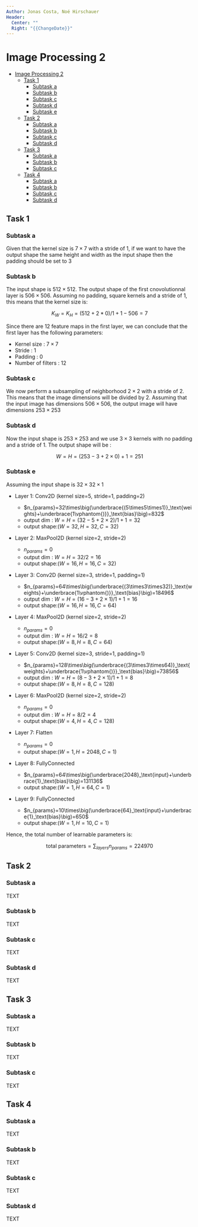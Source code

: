 ```yaml
---
Author: Jonas Costa, Noé Hirschauer
Header:
  Center: ""
  Right: "{{ChangeDate}}"
---
```


# Image Processing 2

- [Image Processing 2](#image-processing-2)
  - [Task 1](#task-1)
    - [Subtask a](#subtask-a)
    - [Subtask b](#subtask-b)
    - [Subtask c](#subtask-c)
    - [Subtask d](#subtask-d)
    - [Subtask e](#subtask-e)
  - [Task 2](#task-2)
    - [Subtask a](#subtask-a-1)
    - [Subtask b](#subtask-b-1)
    - [Subtask c](#subtask-c-1)
    - [Subtask d](#subtask-d-1)
  - [Task 3](#task-3)
    - [Subtask a](#subtask-a-2)
    - [Subtask b](#subtask-b-2)
    - [Subtask c](#subtask-c-2)
  - [Task 4](#task-4)
    - [Subtask a](#subtask-a-3)
    - [Subtask b](#subtask-b-3)
    - [Subtask c](#subtask-c-3)
    - [Subtask d](#subtask-d-2)


## Task 1

### Subtask a

Given that the kernel size is $7\times7$ with a stride of 1, if we want to have the output shape the same height and width as the input shape then the padding should be set to $3$

### Subtask b

The input shape is $512\times512$. The output shape of the first cnovolutionnal layer is $506\times506$. Assuming no padding, square kernels and a stride of 1, this means that the kernel size is:

$$K_W=K_H=(512+2*0)/1+1-506=7$$

Since there are 12 feature maps in the first layer, we can conclude that the first layer has the following parameters:

- Kernel size : $7\times7$
- Stride : $1$
- Padding : $0$
- Number of filters : $12$

### Subtask c

We now perform a subsampling of neighborhood $2\times2$ with a stride of 2. This means that the image dimensions will be divided by 2. Assuming that the input image has dimensions $506\times506$, the output image will have dimensions $253\times253$

### Subtask d

Now the input shape is $253\times253$ and we use $3\times3$ kernels with no padding and a stride of 1. The output shape will be :

$$W=H = (253-3+2\times0)+1=251$$

### Subtask e

Assuming the input shape is $32\times 32\times 1$

- Layer 1: Conv2D (kernel size=5, stride=1, padding=2)
  - $n_{params}=32\times\big(\underbrace{(5\times5\times1)}_\text{weights}+\underbrace{1\vphantom{)}}_\text{bias}\big)=832$
  - output dim : $W=H= (32-5+2\times 2)/1+1 = 32$
  - output shape:$(W=32,H=32,C=32)$

- Layer 2: MaxPool2D (kernel size=2, stride=2) 
  - $n_{params}=0$
  - output dim : $W=H= 32/2 = 16$
  - output shape:$(W=16,H=16,C=32)$

- Layer 3: Conv2D (kernel size=3, stride=1, padding=1) 
  - $n_{params}=64\times\big(\underbrace{(3\times3\times32)}_\text{weights}+\underbrace{1\vphantom{)}}_\text{bias}\big)=18496$
  - output dim : $W=H= (16-3+2\times 1)/1+1 = 16$
  - output shape:$(W=16,H=16,C=64)$

- Layer 4: MaxPool2D (kernel size=2, stride=2) 
  - $n_{params}=0$
  - output dim : $W=H= 16/2 = 8$
  - output shape:$(W=8,H=8,C=64)$
  
- Layer 5: Conv2D (kernel size=3, stride=1, padding=1) 
  - $n_{params}=128\times\big(\underbrace{(3\times3\times64)}_\text{weights}+\underbrace{1\vphantom{)}}_\text{bias}\big)=73856$
  - output dim : $W=H= (8-3+2\times 1)/1+1 = 8$
  - output shape:$(W=8,H=8,C=128)$

- Layer 6: MaxPool2D (kernel size=2, stride=2) 
  - $n_{params}=0$
  - output dim : $W=H= 8/2 = 4$
  - output shape:$(W=4,H=4,C=128)$

- Layer 7: Flatten
  - $n_{params}=0$
  - output shape:$(W=1,H=2048,C=1)$
  
- Layer 8: FullyConnected
    - $n_{params}=64\times\big(\underbrace{2048}_\text{input}+\underbrace{1}_\text{bias}\big)=131136$
    - output shape:$(W=1,H=64,C=1)$

- Layer 9: FullyConnected
    - $n_{params}=10\times\big(\underbrace{64}_\text{input}+\underbrace{1}_\text{bias}\big)=650$
    - output shape:$(W=1,H=10,C=1)$

Hence, the total number of learnable parameters is:

$$\text{total parameters}=\sum_{layers}n_{params}=224970$$

## Task 2

### Subtask a

TEXT

### Subtask b

TEXT

### Subtask c

TEXT

### Subtask d

TEXT

## Task 3

### Subtask a

TEXT

### Subtask b

TEXT

### Subtask c

TEXT

## Task 4

### Subtask a

TEXT

### Subtask b

TEXT

### Subtask c

TEXT

### Subtask d

TEXT

<div style="break-after:page"></div>
